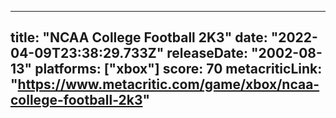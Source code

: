 
---
title: "NCAA College Football 2K3"
date: "2022-04-09T23:38:29.733Z"
releaseDate: "2002-08-13"
platforms: ["xbox"]
score: 70
metacriticLink: "https://www.metacritic.com/game/xbox/ncaa-college-football-2k3"
---
